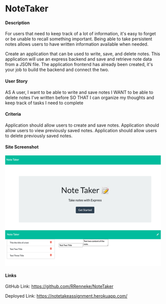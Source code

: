 # NoteTaker

<h4>Description</h4>
For users that need to keep track of a lot of information, it's easy to forget or be unable to recall something important. Being able to take persistent notes allows users to have written information available when needed.

Create an application that can be used to write, save, and delete notes. This application will use an express backend and save and retrieve note data from a JSON file. The application frontend has already been created, it's your job to build the backend and connect the two.

<h4>User Story</h4>
AS A user, I want to be able to write and save notes
I WANT to be able to delete notes I've written before
SO THAT I can organize my thoughts and keep track of tasks I need to complete

<h4>Criteria</h4>
Application should allow users to create and save notes.
Application should allow users to view previously saved notes.
Application should allow users to delete previously saved notes.

<h4>Site Screenshot</h4>
<img src="public/assets/homeNoteTakerScreenshot.png" alt="Home Page Screenshot">
<br>
<img src="public/assets/noteEditScreenshot.png" alt="Note Edit Page Screenshot">

<h4>Links</h4>

GitHub Link: 
https://github.com/RRenneke/NoteTaker

Deployed Link:
https://notetakeassignment.herokuapp.com/